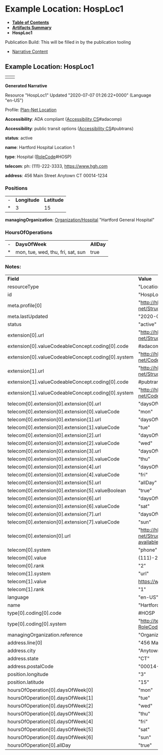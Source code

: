 # Example Location: HospLoc1

* [**Table of Contents**](toc.html)
* [**Artifacts Summary**](artifacts.html)
* **HospLoc1**

Publication Build: This will be filled in by the publication tooling

* [Narrative Content](#)

## Example Location: HospLoc1

|  |  |
| --- | --- |
|  | |

**Generated Narrative**

Resource "HospLoc1" Updated "2020-07-07 01:26:22+0000" (Language "en-US")

Profile: [Plan-Net Location](StructureDefinition-plannet-Location.html)

**Accessibility**: ADA compliant  ([Accessibility CS](CodeSystem-AccessibilityCS.html)#adacomp)

**Accessibility**: public transit options  ([Accessibility CS](CodeSystem-AccessibilityCS.html)#pubtrans)

**status**: active

**name**: Hartford Hospital Location 1

**type**: Hospital  ([RoleCode](http://terminology.hl7.org/3.1.0/CodeSystem-v3-RoleCode.html)#HOSP)

**telecom**: ph: (111)-222-3333, <https://www.hgh.com>

**address**: 456 Main Street Anytown CT 00014-1234

### Positions

|  |  |  |
| --- | --- | --- |
| - | **Longitude** | **Latitude** |
| \* | 3 | 15 |

**managingOrganization**: [Organization/Hospital](Organization-Hospital.html) "Hartford General Hospital"

### HoursOfOperations

|  |  |  |
| --- | --- | --- |
| - | **DaysOfWeek** | **AllDay** |
| \* | mon, tue, wed, thu, fri, sat, sun | true |

### Notes:

|  |  |
| --- | --- |
| **Field** | **Value** |
| resourceType | "Location" |
| id | "HospLoc1" |
| meta.profile[0] | "http://hl7.org/fhir/us/davinci-pdex-plan-net/StructureDefinition/plannet-Location" |
| meta.lastUpdated | "2020-07-07T13:26:22.0314215+00:00" |
| status | "active" |
| extension[0].url | "http://hl7.org/fhir/us/davinci-pdex-plan-net/StructureDefinition/accessibility" |
| extension[0].valueCodeableConcept.coding[0].code | #adacomp |
| extension[0].valueCodeableConcept.coding[0].system | "http://hl7.org/fhir/us/davinci-pdex-plan-net/CodeSystem/AccessibilityCS" |
| extension[1].url | "http://hl7.org/fhir/us/davinci-pdex-plan-net/StructureDefinition/accessibility" |
| extension[1].valueCodeableConcept.coding[0].code | #pubtrans |
| extension[1].valueCodeableConcept.coding[0].system | "http://hl7.org/fhir/us/davinci-pdex-plan-net/CodeSystem/AccessibilityCS" |
| telecom[0].extension[0].extension[0].url | "daysOfWeek" |
| telecom[0].extension[0].extension[0].valueCode | "mon" |
| telecom[0].extension[0].extension[1].url | "daysOfWeek" |
| telecom[0].extension[0].extension[1].valueCode | "tue" |
| telecom[0].extension[0].extension[2].url | "daysOfWeek" |
| telecom[0].extension[0].extension[2].valueCode | "wed" |
| telecom[0].extension[0].extension[3].url | "daysOfWeek" |
| telecom[0].extension[0].extension[3].valueCode | "thu" |
| telecom[0].extension[0].extension[4].url | "daysOfWeek" |
| telecom[0].extension[0].extension[4].valueCode | "fri" |
| telecom[0].extension[0].extension[5].url | "allDay" |
| telecom[0].extension[0].extension[5].valueBoolean | "true" |
| telecom[0].extension[0].extension[6].url | "daysOfWeek" |
| telecom[0].extension[0].extension[6].valueCode | "sat" |
| telecom[0].extension[0].extension[7].url | "daysOfWeek" |
| telecom[0].extension[0].extension[7].valueCode | "sun" |
| telecom[0].extension[0].url | "http://hl7.org/fhir/us/davinci-pdex-plan-net/StructureDefinition/contactpoint-availabletime" |
| telecom[0].system | "phone" |
| telecom[0].value | (111)-222-3333 |
| telecom[0].rank | "2" |
| telecom[1].system | "url" |
| telecom[1].value | https://www.hgh.com |
| telecom[1].rank | "1" |
| language | "en-US" |
| name | "Hartford Hospital Location 1" |
| type[0].coding[0].code | #HOSP |
| type[0].coding[0].system | "http://terminology.hl7.org/CodeSystem/v3-RoleCode" |
| managingOrganization.reference | "Organization/Hospital" |
| address.line[0] | "456 Main Street" |
| address.city | "Anytown" |
| address.state | "CT" |
| address.postalCode | "00014-1234" |
| position.longitude | "3" |
| position.latitude | "15" |
| hoursOfOperation[0].daysOfWeek[0] | "mon" |
| hoursOfOperation[0].daysOfWeek[1] | "tue" |
| hoursOfOperation[0].daysOfWeek[2] | "wed" |
| hoursOfOperation[0].daysOfWeek[3] | "thu" |
| hoursOfOperation[0].daysOfWeek[4] | "fri" |
| hoursOfOperation[0].daysOfWeek[5] | "sat" |
| hoursOfOperation[0].daysOfWeek[6] | "sun" |
| hoursOfOperation[0].allDay | "true" |